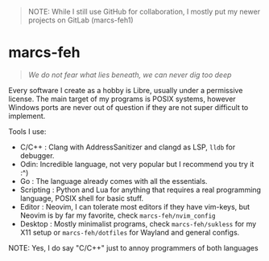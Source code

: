 > NOTE: While I still use GitHub for collaboration, I mostly put my newer projects on GitLab (marcs-feh1)

# marcs-feh

> *We do not fear what lies beneath, we can never dig too deep*

Every software I create as a hobby is Libre, usually under a permissive license. The main target of my programs is POSIX systems, however Windows ports are never out of question if they are not super difficult to implement.

Tools I use:

- C/C++ : Clang with AddressSanitizer and clangd as LSP, `lldb` for debugger.
- Odin: Incredible language, not very popular but I recommend you try it :^)
- Go : The language already comes with all the essentials.
- Scripting : Python and Lua for anything that requires a real programming language, POSIX shell for basic stuff.
- Editor : Neovim, I can tolerate most editors if they have vim-keys, but Neovim is by far my favorite, check `marcs-feh/nvim_config`
- Desktop : Mostly minimalist programs, check `marcs-feh/sukless` for my X11 setup or `marcs-feh/dotfiles` for Wayland and general configs.

NOTE: Yes, I do say "C/C++" just to annoy programmers of both languages
